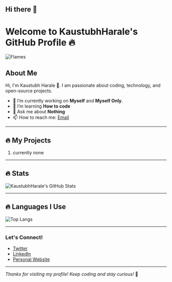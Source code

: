 ## Hi there 👋
# Welcome to KaustubhHarale's GitHub Profile 🔥

![Flames](https://via.placeholder.com/1500x300/000000/FF0000?text=Flames)  <!-- You can replace this URL with a red flames image if you'd like -->

## About Me

Hi, I'm Kaustubh Harale 👋. I am passionate about coding, technology, and open-source projects.

- 🔭 I’m currently working on **Myself** and **Myself Only**.
- 🌱 I’m learning **How to code**
- 💬 Ask me about **Nothing**
- 📫 How to reach me: [Email](mailto:kaustubhharale20@gmail.com)

---

## 🔥 My Projects

1. currently none
---

## 🔥 Stats

![KaustubhHarale's GitHub Stats](https://github-readme-stats.vercel.app/api?username=KaustubhHarale&show_icons=true&theme=radical)

---

## 🔥 Languages I Use

![Top Langs](https://github-readme-stats.vercel.app/api/top-langs/?username=KaustubhHarale&langs_count=10&layout=compact&theme=radical)

---

### Let's Connect!

- [Twitter](https://twitter.com/your_username)
- [LinkedIn](https://www.linkedin.com/in/your-linkedin)
- [Personal Website](https://www.kaustubharale.com)

---

*Thanks for visiting my profile! Keep coding and stay curious!* 🚀

